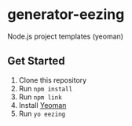 # generator-eezing

Node.js project templates (yeoman)

## Get Started

1. Clone this repository
1. Run `npm install`
1. Run `npm link`
1. Install [Yeoman](http://yeoman.io/learning/index.html)
1. Run `yo eezing`
